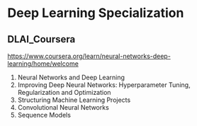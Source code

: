 # Deep Learning Specialization   
## DLAI_Coursera 

https://www.coursera.org/learn/neural-networks-deep-learning/home/welcome 


1. Neural Networks and Deep Learning 
2. Improving Deep Neural Networks: Hyperparameter Tuning, Regularization and Optimization 
3. Structuring Machine Learning Projects 
4. Convolutional Neural Networks 
5. Sequence Models

 
